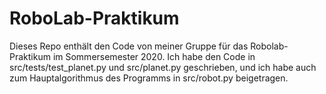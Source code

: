# RoboLab-Praktikum

Dieses Repo enthält den Code von meiner Gruppe für das Robolab-Praktikum im Sommersemester 2020. Ich habe den Code in src/tests/test_planet.py und src/planet.py geschrieben, und ich habe auch zum Hauptalgorithmus des Programms in src/robot.py beigetragen.
